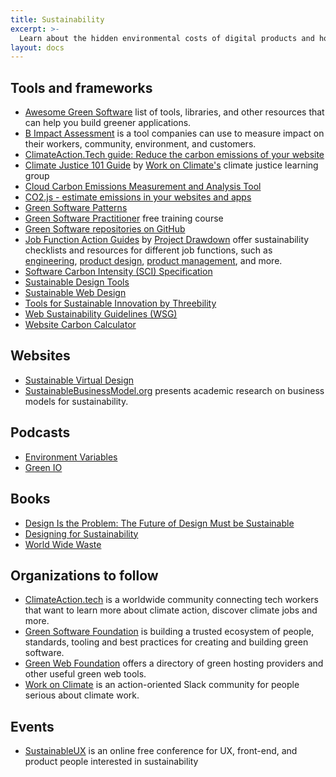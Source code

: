 ```yaml
---
title: Sustainability
excerpt: >-
  Learn about the hidden environmental costs of digital products and how you can design more sustainable digital products.
layout: docs
---
```


## Tools and frameworks

- [Awesome Green Software](https://github.com/Green-Software-Foundation/awesome-green-software) list of tools, libraries, and other resources that can help you build greener applications.
- [B Impact Assessment](https://bimpactassessment.net) is a tool companies can use to measure impact on their workers, community, environment, and customers.
- [ClimateAction.Tech guide: Reduce the carbon emissions of your website](https://climateaction.tech/actions/reduce-the-carbon-emissions-of-your-website/)
- [Climate Justice 101 Guide](https://www.notion.so/Climate-Justice-101-Guide-03bef96c18364c6cbca481ead365ae9e) by [Work on Climate's](https://workonclimate.org/) climate justice learning group
- [Cloud Carbon Emissions Measurement and Analysis Tool](https://www.cloudcarbonfootprint.org/)
- [CO2.js - estimate emissions in your websites and apps](https://www.thegreenwebfoundation.org/co2-js/)
- [Green Software Patterns](https://patterns.greensoftware.foundation/)
- [Green Software Practitioner](https://learn.greensoftware.foundation/) free training course
- [Green Software repositories on GitHub](https://github.com/topics/green-software)
- [Job Function Action Guides](https://drawdown.org/programs/drawdown-labs/job-function-action-guides) by [Project Drawdown](https://drawdown.org/) offer sustainability checklists and resources for different job functions, such as [engineering](https://drawdown.org/programs/drawdown-labs/job-function-action-guides/engineering), [product design](https://drawdown.org/programs/drawdown-labs/job-function-action-guides/product-design), [product management](https://drawdown.org/programs/drawdown-labs/job-function-action-guides/product-management), and more.
- [Software Carbon Intensity (SCI) Specification](https://sci.greensoftware.foundation/)
- [Sustainable Design Tools](https://www.sdfy.org/sustainable-design-tools)
- [Sustainable Web Design](https://sustainablewebdesign.org/)
- [Tools for Sustainable Innovation by Threebility](https://www.threebility.com/tools)
- [Web Sustainability Guidelines (WSG)](https://w3c.github.io/sustyweb/)
- [Website Carbon Calculator](https://www.websitecarbon.com/)

## Websites 

- [Sustainable Virtual Design](https://sustainablevirtualdesign.wordpress.com/)
- [SustainableBusinessModel.org](https://sustainablebusinessmodel.org/) presents academic research on business models for sustainability.

## Podcasts

- [Environment Variables](https://podcast.greensoftware.foundation/)
- [Green IO](https://greenio.gaelduez.com/)

## Books 

- [Design Is the Problem: The Future of Design Must be Sustainable](https://rosenfeldmedia.com/books/design-is-the-problem/)
- [Designing for Sustainability](https://www.oreilly.com/library/view/designing-for-sustainability/9781491935767/)
- [World Wide Waste](https://gerrymcgovern.com/books/world-wide-waste/)

## Organizations to follow

- [ClimateAction.tech](https://climateaction.tech/) is a worldwide community connecting tech workers that want to learn more about climate action, discover climate jobs and more.
- [Green Software Foundation](https://greensoftware.foundation/) is building a trusted ecosystem of people, standards, tooling and best practices for creating and building green software.
- [Green Web Foundation](https://www.thegreenwebfoundation.org/) offers a directory of green hosting providers and other useful green web tools.
- [Work on Climate](https://workonclimate.org) is an action-oriented Slack community for people serious about climate work.

## Events

- [SustainableUX](https://sustainableux.com/) is an online free conference for UX, front-end, and product people interested in sustainability
